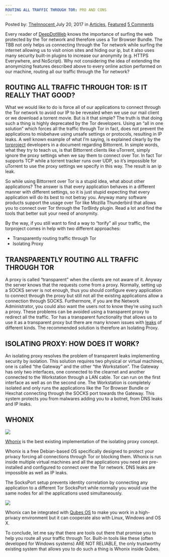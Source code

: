 ```yaml
---
ROUTING ALL TRAFFIC THROUGH TOR: PRO AND CONS
---
```

<article class="post-listing post-21415 post type-post status-publish format-standard has-post-thumbnail hentry category-articles category-deepdot-news tag-cons tag-pro tag-routing tag-tor tag-traffic">
    <div class="post-inner">
    <p class="post-meta">
    <span>Posted by: <a href="https://www.deepdotweb.com/author/theinnocent/" title="">TheInnocent </a></span>
    <span>July 20, 2017</span>
    <span>in <a href="https://www.deepdotweb.com/category/articles/" rel="category tag">Articles</a>, <a href="https://www.deepdotweb.com/category/deepdot-news/" rel="category tag">Featured</a></span>
    <span><a href="https://www.deepdotweb.com/2017/07/20/routing-traffic-tor-pro-cons/#comments">5 Comments</a></span>
    </p>
    <div class="clear"></div>
    <div class="entry">
    <p>Every reader of <a href="https://www.deepdotweb.com">DeepDotWeb</a> knows the importance of surfing the web protected by the Tor network and therefore uses a Tor Browser Bundle. The TBB not only helps us connecting through the Tor network while surfing the internet allowing us to visit onion sites and hiding our ip, but it also uses many security built-in plugins to increase our anonymity (e.g. HTTPS Everywhere, and NoScript). Why not considering the idea of extending the anonymizing features described above to every online action performed on our machine, routing all our traffic through the Tor network?</p>
    <h2>ROUTING ALL TRAFFIC THROUGH TOR: IS IT REALLY THAT GOOD?</h2>
    <p>What we would like to do is force all of our applications to connect through the Tor network to avoid our IP to be revealed when we use our mail client or we download a torrent movie. But is it that simple? The truth is that doing such a thing is highly deprecated by the Tor developers. Using an “all in one solution” which forces all the traffic through Tor in fact, does not prevent the applications to misbehave using unsafe settings or protocols, resulting in IP leaks. A well known example of what I’m saying, is explained clearly by the <a href="https://blog.torproject.org/blog/bittorrent-over-tor-isnt-good-idea">torproject</a> developers in a document regarding Bittorrent. In simple words, what they try to teach us, is that Bittorrent clients like uTorrent, simply ignore the proxy settings when we say them to connect over Tor. In fact Tor supports TCP while a torrent tracker runs over UDP, so it’s impossible for uTorrent to use the proxy settings we specify in this way. The result is an ip leak.</p>
    <p>So while using Bittorrent over Tor is a stupid idea, what about other applications? The answer is that every application behaves in a different manner with different settings, so it is just stupid expecting that every application will do its best to not betray you. Anyway many software products support the usage over Tor like Mozilla Thunderbird that allows you to connect over Tor through the TorBirdy plugin. Read a lot and find the tools that better suit your need of anonymity.</p>
    <p>By the way, if you still want to find a way to “torify” all your traffic, the torproject comes in help with two different approaches:</p>
    <ul>
    <li>Transparently routing traffic through Tor</li>
    <li>Isolating Proxy</li>
    </ul>
    <h2>TRANSPARENTLY ROUTING ALL TRAFFIC THROUGH TOR</h2>
    <p>A proxy is called “transparent” when the clients are not aware of it. Anyway the server knows that the requests come from a proxy. Normally, setting up a SOCKS server is not enough, thus you should configure every application to connect through the proxy but still not all the existing applications allow a connection through SOCKS. Furthermore, if you are the Network Administrator, you could also want the users not to know they’re using such a proxy. These problems can be avoided using a transparent proxy to redirect all the traffic. Tor has a transparent functionality that allows us to use it as a transparent proxy but there are many known issues with <a href="https://lists.torproject.org/pipermail/tor-talk/2013-April/027709.html">leaks</a> of different kinds. The recommended solution is therefore an Isolating Proxy.</p>
    <h2>ISOLATING PROXY: HOW DOES IT WORK?</h2>
    <p>An isolating proxy resolves the problem of transparent leaks implementing security by isolation. This solution requires two physical or virtual machines, one is called “the Gateway” and the other “the Workstation”. The Gateway has only two interfaces, one connected to the clearnet and another connected to the Workstation through a LAN cable. Tor can run on the first interface as well as on the second one. The Workstation is completely isolated and only runs the applications like the Tor Browser Bundle or Hexchat connecting through the SOCKS port towards the Gateway. This system protects you from malwares adding you to a botnet, from DNS leaks and IP leaks.</p>
    <h2>WHONIX</h2>
    <p><img class="wp-image-21419 aligncenter" src="https://www.deepdotweb.com/wp-content/uploads/2017/07/word-image-22.png" srcset="https://www.deepdotweb.com/wp-content/uploads/2017/07/word-image-22.png 800w, https://www.deepdotweb.com/wp-content/uploads/2017/07/word-image-22-300x161.png 300w" sizes="(max-width: 800px) 100vw, 800px" /></p>
    <p><a href="https://www.deepdotweb.com/2014/06/13/simple-whonix-installation-tutorial/">Whonix</a> is the best existing implementation of the isolating proxy concept.</p>
    <p>Whonix is a free Debian-based OS specifically designed to protect your privacy forcing all connections through Tor or blocking them. Whonix is run inside multiple virtual machines and all the applications you need are pre-installed and configured to connect over the Tor network. DNS leaks are impossible as well as IP leaks.</p>
    <p>The SocksPort setup prevents identity correlation by connecting any application to a different Tor SocksPort while normally you would use the same nodes for all the applications used simultaneously.</p>
    <p><img class="wp-image-21420 aligncenter" src="https://www.deepdotweb.com/wp-content/uploads/2017/07/word-image-23.png" srcset="https://www.deepdotweb.com/wp-content/uploads/2017/07/word-image-23.png 500w, https://www.deepdotweb.com/wp-content/uploads/2017/07/word-image-23-232x300.png 232w" sizes="(max-width: 500px) 100vw, 500px" /></p>
    <p>Whonix can be integrated with <a href="https://www.deepdotweb.com/2016/03/12/does-qube-os-has-a-leak-hole/">Qubes OS</a> to make you work in a high-privacy environment but it can cooperate also with Linux, Windows and OS X.</p>
    <p>To conclude, let me say that there are tools out there that promise you to help you route all your traffic through Tor. Built-in tools like these (often developed for Windows systems) ARE NOT RELIABLE, the only trustworthy existing system that allows you to do such a thing is Whonix inside Qubes.</p>
    </div>
    <span style="display:none"><a href="https://www.deepdotweb.com/tag/cons/" rel="tag">cons</a> <a href="https://www.deepdotweb.com/tag/pro/" rel="tag">pro</a> <a href="https://www.deepdotweb.com/tag/routing/" rel="tag">routing</a> <a href="https://www.deepdotweb.com/tag/tor/" rel="tag">tor</a> <a href="https://www.deepdotweb.com/tag/traffic/" rel="tag">traffic</a></span> <span style="display:none" class="updated">2017-07-20</span>
    <div style="display:none" class="vcard author" itemprop="author" itemscope itemtype="http://schema.org/Person"><strong class="fn" itemprop="name"><a href="https://www.deepdotweb.com/author/theinnocent/" title="Posts by TheInnocent" rel="author">TheInnocent</a></strong></div>
    </div>
</article>

